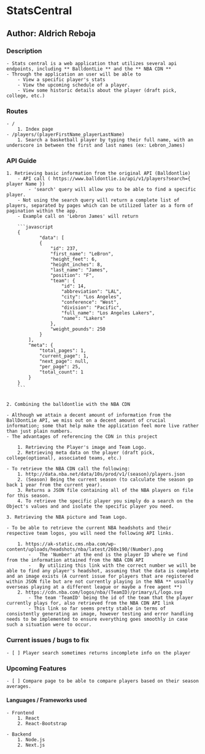 # StatsCentral


## Author: Aldrich Reboja


### Description

    - Stats central is a web application that utilizes several api endpoints, including ** BalldontLie ** and the ** NBA CDN **
    - Through the application an user will be able to
        - View a specific player's stats
        - View the upcoming schedule of a player.
        - View some historic details about the player (draft pick, college, etc.)


### Routes

    - /
        1. Index page  
    - /players/(playerFirstName_playerLastName)
        1. Search a basketball player by typing their full name, with an underscore in between the first and last names (ex: Lebron_James)


### API Guide

    1. Retrieving basic information from the original API (Balldontlie)
        - API call ( https://www.balldontlie.io/api/v1/players?search={ player Name })
            - 'search' query will allow you to be able to find a specific player.
        - Not using the search query will return a complete list of players, separated by pages which can be utilized later as a form of pagination within the app.
        - Example call on 'Lebron James' will return 

        ```javascript
        {
                "data": [
                {
                    "id": 237,
                    "first_name": "LeBron",
                    "height_feet": 6,
                    "height_inches": 8,
                    "last_name": "James",
                    "position": "F",
                    "team": {
                        "id": 14,
                        "abbreviation": "LAL",
                        "city": "Los Angeles",
                        "conference": "West",
                        "division": "Pacific",
                        "full_name": "Los Angeles Lakers",
                        "name": "Lakers"
                    },
                    "weight_pounds": 250
                }
            ],
            "meta": {
                "total_pages": 1,
                "current_page": 1,
                "next_page": null,
                "per_page": 25,
                "total_count": 1
            }
        }
        ```


    2. Combining the balldontlie with the NBA CDN

    - Although we attain a decent amount of information from the BallDontLie API, we miss out on a decent amount of crucial information; some that help make the application feel more live rather than just plain numbers. 
    - The advantages of referencing the CDN in this project

        1. Retrieving the Player's image and Team Logo.
        2. Retrieving meta data on the player (draft pick, college(optional), associated teams, etc.)

    - To retrieve the NBA CDN call the following:
        1. http://data.nba.net/data/10s/prod/v1/(season)/players.json
        2. (Season) Being the current season (to calculate the season go back 1 year from the current year).
        3. Returns a JSON file containing all of the NBA players on file for this season.
        4. To retrieve the specific player you simply do a search on the Object's values and and isolate the specific player you need.
    
    3. Retrieving the NBA picture and Team Logo.

    - To be able to retrieve the current NBA headshots and their respective team logos, you will need the following API links.

        1. https://ak-static.cms.nba.com/wp-content/uploads/headshots/nba/latest/260x190/(Number).png
            -   The 'Number' at the end is the player ID where we find from the information attained from the NBA CDN API
            -   By utilizing this link with the correct number we will be able to find any player's headshot, assuming that the data is complete and an image exists (A current issue for players that are registered within JSON file but are not currently playing in the NBA ** usually overseas playing at a different league or maybe a free agent **)
        2. https://cdn.nba.com/logos/nba/(TeamID)/primary/L/logo.svg
            - The team 'TeamID' being the id of the team that the player currently plays for, also retrieved from the NBA CDN API link
            - This link so far seems pretty stable in terms of consistently generating an image, however testing and error handling needs to be implemented to ensure everything goes smoothly in case such a situation were to occur.


### Current issues / bugs to fix
    - [ ] Player search sometimes returns incomplete info on the player


### Upcoming Features

    - [ ] Compare page to be able to compare players based on their season averages.

#### Languages / Frameworks used

    - Frontend
        1. React
        2. React-Bootstrap

    - Backend
        1. Node.js
        2. Next.js
